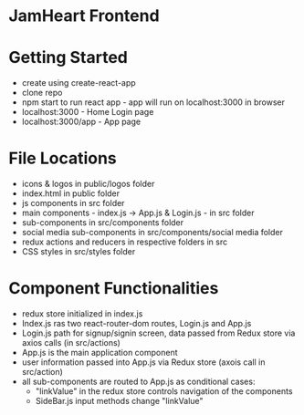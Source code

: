 # JamHeart Frontend

# Getting Started
* create using create-react-app 
* clone repo
* npm start to run react app - app will run on localhost:3000 in browser
* localhost:3000 - Home Login page
* localhost:3000/app - App page

# File Locations
* icons & logos in public/logos folder
* index.html in public folder
* js components in src folder
* main components - index.js -> App.js & Login.js - in src folder
* sub-components in src/components folder
* social media sub-components in src/components/social media folder
* redux actions and reducers in respective folders in src
* CSS styles in src/styles folder

# Component Functionalities
* redux store initialized in index.js
* Index.js ras two react-router-dom routes, Login.js and App.js
* Login.js path for signup/signin screen, data passed from Redux store via axios calls (in src/actions)
* App.js is the main application component
* user information passed into App.js via Redux store (axois call in src/action)
* all sub-components are routed to App.js as conditional cases:
  * "linkValue" in the redux store controls navigation of the components
  * SideBar.js input methods change "linkValue"
